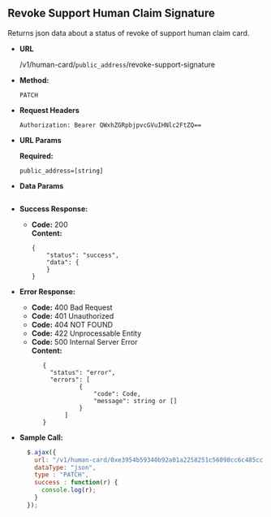 **Revoke Support Human Claim Signature**
----
  Returns json data about a status of revoke of support human claim card.

* **URL**

  /v1/human-card/`public_address`/revoke-support-signature
  
* **Method:**

  `PATCH`
  
*  **Request Headers**

    `Authorization: Bearer QWxhZGRpbjpvcGVuIHNlc2FtZQ==`
    
*  **URL Params**
    
   **Required:**
    
   `public_address=[string]` <br/>

* **Data Params**
    ```
    ```

* **Success Response:**

  * **Code:** 200 <br />
    **Content:** 
    
    ```
    {
        "status": "success",
        "data": {
        }
    }
    ```
 
* **Error Response:**

   * **Code:** 400 Bad Request <br />
   * **Code:** 401 Unauthorized <br />
   * **Code:** 404 NOT FOUND<br />
   * **Code:** 422 Unprocessable Entity <br />
   * **Code:** 500 Internal Server Error<br />
     **Content:** 
     ```
        {
          "status": "error",
          "errors": [
                  {
                      "code": Code,
                      "message": string or []
                  }
              ]
        }
     ```

* **Sample Call:**

  ```javascript
    $.ajax({
      url: "/v1/human-card/0xe3954b59340b92a01a2258251c56098cc6c485cc/revoke-support-signature",
      dataType: "json",
      type : "PATCH",
      success : function(r) {
        console.log(r);
      }
    });
  ```